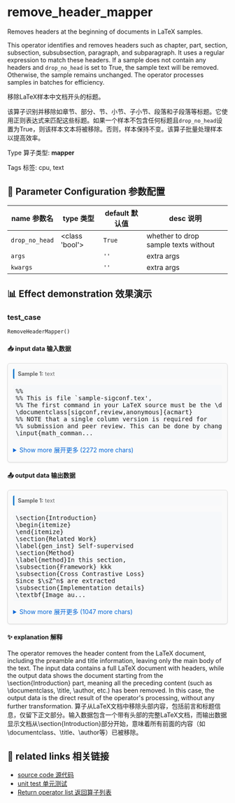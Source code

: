 # remove_header_mapper

Removes headers at the beginning of documents in LaTeX samples.

This operator identifies and removes headers such as chapter, part, section, subsection, subsubsection, paragraph, and subparagraph. It uses a regular expression to match these headers. If a sample does not contain any headers and `drop_no_head` is set to True, the sample text will be removed. Otherwise, the sample remains unchanged. The operator processes samples in batches for efficiency.

移除LaTeX样本中文档开头的标题。

该算子识别并移除如章节、部分、节、小节、子小节、段落和子段落等标题。它使用正则表达式来匹配这些标题。如果一个样本不包含任何标题且`drop_no_head`设置为True，则该样本文本将被移除。否则，样本保持不变。该算子批量处理样本以提高效率。

Type 算子类型: **mapper**

Tags 标签: cpu, text

## 🔧 Parameter Configuration 参数配置
| name 参数名 | type 类型 | default 默认值 | desc 说明 |
|--------|------|--------|------|
| `drop_no_head` | <class 'bool'> | `True` | whether to drop sample texts without |
| `args` |  | `''` | extra args |
| `kwargs` |  | `''` | extra args |

## 📊 Effect demonstration 效果演示
### test_case
```python
RemoveHeaderMapper()
```

#### 📥 input data 输入数据
<div class="sample-card" style="border:1px solid #ddd; padding:12px; margin:8px 0; border-radius:6px; background:#fafafa; box-shadow:0 1px 3px rgba(0,0,0,0.1);"><div class="sample-header" style="background:#f8f9fa; padding:4px 8px; margin-bottom:6px; border-radius:3px; font-size:0.9em; color:#666; border-left:3px solid #007acc;"><strong>Sample 1:</strong> text</div><pre style="padding:6px; background:#f6f8fa; border-radius:4px; overflow-x:auto; white-space:pre; word-wrap:normal;">%%
%% This is file `sample-sigconf.tex&#x27;,
%% The first command in your LaTeX source must be the \documentclass command.
\documentclass[sigconf,review,anonymous]{acmart}
%% NOTE that a single column version is required for 
%% submission and peer review. This can be done by changing
\input{math_comman...</pre><details style='margin:6px 0;'><summary style='cursor:pointer; color:#0366d6;'>Show more 展开更多 (2272 more chars)</summary><pre style="padding:6px; background:#f6f8fa; border-radius:4px; overflow-x:auto; white-space:pre; word-wrap:normal;">%%
%% This is file `sample-sigconf.tex&#x27;,
%% The first command in your LaTeX source must be the \documentclass command.
\documentclass[sigconf,review,anonymous]{acmart}
%% NOTE that a single column version is required for 
%% submission and peer review. This can be done by changing
\input{math_commands.tex}
%% end of the preamble, start of the body of the document source.
\begin{document}
%% The &quot;title&quot; command has an optional parameter,
\title{Hierarchical Cross Contrastive Learning of Visual Representations}
%%
%% The &quot;author&quot; command and its associated commands are used to define
%% the authors and their affiliations.
\author{Hesen Chen}
\affiliation{%
  \institution{Alibaba Group}
  \city{Beijing}
  \country{China}}
\email{hesen.chs@alibaba-inc.com}
%% By default, the full list of authors will be used in the page
\begin{abstract}The rapid
\end{abstract}
\begin{CCSXML}
\ccsdesc[500]{Computing methodologies~Image representations}
%% Keywords. The author(s) should pick words that accurately describe
\keywords{self-supervised,  ontrastive Learning, hierarchical projection, cross-level}
%% page.
\begin{teaserfigure}
\end{teaserfigure}
%% This command processes the author and affiliation and title
\maketitle
\section{Introduction}
\begin{itemize}
\end{itemize}
\section{Related Work}
\label{gen_inst} Self-supervised
\section{Method}
\label{method}In this section,
\subsection{Framework} kkk
\subsection{Cross Contrastive Loss}
Since $\sZ^n$ are extracted
\subsection{Implementation details}
\textbf{Image augmentations} We use
\textbf{Architecture} We use
\textbf{Optimization} We adapt 
\section{Experiments}
\label{experiments}In this section
\subsection{Linear and Semi-Supervised Evaluations on ImageNet}
\textbf{Linear evaluation on ImageNet} We firs
\textbf{Semi-supervised learning on ImageNet} We simply
\subsection{Transfer to other datasets and tasks}
\textbf{Image classification with fixed features} We follow
\section{Ablations} We present
\subsection{Influence of hierarchical projection head and cross contrastive loss} get out
\subsection{Levels and depth of projector network}
\end{center}
\caption{\label{figure3} \textbf{Different way of cross-correlation on 3 level hierarchical projection head.} &#x27;=&#x27; denotes stop gradient.}
\end{figure}
\subsection{Analyze of} In this
\textbf{Similarity between} Using SimSiam
\textbf{Feature similarity} We extracted
\section{Conclusion}
We propose HCCL
\clearpage
\bibliographystyle{ACM-Reference-Format}
\bibliography{sample-base}
\end{document}
\endinput
%%
%% End of file `sample-sigconf.tex&#x27;.
</pre></details></div>

#### 📤 output data 输出数据
<div class="sample-card" style="border:1px solid #ddd; padding:12px; margin:8px 0; border-radius:6px; background:#fafafa; box-shadow:0 1px 3px rgba(0,0,0,0.1);"><div class="sample-header" style="background:#f8f9fa; padding:4px 8px; margin-bottom:6px; border-radius:3px; font-size:0.9em; color:#666; border-left:3px solid #007acc;"><strong>Sample 1:</strong> text</div><pre style="padding:6px; background:#f6f8fa; border-radius:4px; overflow-x:auto; white-space:pre; word-wrap:normal;">\section{Introduction}
\begin{itemize}
\end{itemize}
\section{Related Work}
\label{gen_inst} Self-supervised
\section{Method}
\label{method}In this section,
\subsection{Framework} kkk
\subsection{Cross Contrastive Loss}
Since $\sZ^n$ are extracted
\subsection{Implementation details}
\textbf{Image au...</pre><details style='margin:6px 0;'><summary style='cursor:pointer; color:#0366d6;'>Show more 展开更多 (1047 more chars)</summary><pre style="padding:6px; background:#f6f8fa; border-radius:4px; overflow-x:auto; white-space:pre; word-wrap:normal;">\section{Introduction}
\begin{itemize}
\end{itemize}
\section{Related Work}
\label{gen_inst} Self-supervised
\section{Method}
\label{method}In this section,
\subsection{Framework} kkk
\subsection{Cross Contrastive Loss}
Since $\sZ^n$ are extracted
\subsection{Implementation details}
\textbf{Image augmentations} We use
\textbf{Architecture} We use
\textbf{Optimization} We adapt 
\section{Experiments}
\label{experiments}In this section
\subsection{Linear and Semi-Supervised Evaluations on ImageNet}
\textbf{Linear evaluation on ImageNet} We firs
\textbf{Semi-supervised learning on ImageNet} We simply
\subsection{Transfer to other datasets and tasks}
\textbf{Image classification with fixed features} We follow
\section{Ablations} We present
\subsection{Influence of hierarchical projection head and cross contrastive loss} get out
\subsection{Levels and depth of projector network}
\end{center}
\caption{\label{figure3} \textbf{Different way of cross-correlation on 3 level hierarchical projection head.} &#x27;=&#x27; denotes stop gradient.}
\end{figure}
\subsection{Analyze of} In this
\textbf{Similarity between} Using SimSiam
\textbf{Feature similarity} We extracted
\section{Conclusion}
We propose HCCL
\clearpage
\bibliographystyle{ACM-Reference-Format}
\bibliography{sample-base}
\end{document}
\endinput
%%
%% End of file `sample-sigconf.tex&#x27;.
</pre></details></div>

#### ✨ explanation 解释
The operator removes the header content from the LaTeX document, including the preamble and title information, leaving only the main body of the text. The input data contains a full LaTeX document with headers, while the output data shows the document starting from the \section{Introduction} part, meaning all the preceding content (such as \documentclass, \title, \author, etc.) has been removed. In this case, the output data is the direct result of the operator's processing, without any further transformation.
算子从LaTeX文档中移除头部内容，包括前言和标题信息，仅留下正文部分。输入数据包含一个带有头部的完整LaTeX文档，而输出数据显示文档从\section{Introduction}部分开始，意味着所有前面的内容（如\documentclass、\title、\author等）已被移除。


## 🔗 related links 相关链接
- [source code 源代码](../../../data_juicer/ops/mapper/remove_header_mapper.py)
- [unit test 单元测试](../../../tests/ops/mapper/test_remove_header_mapper.py)
- [Return operator list 返回算子列表](../../Operators.md)